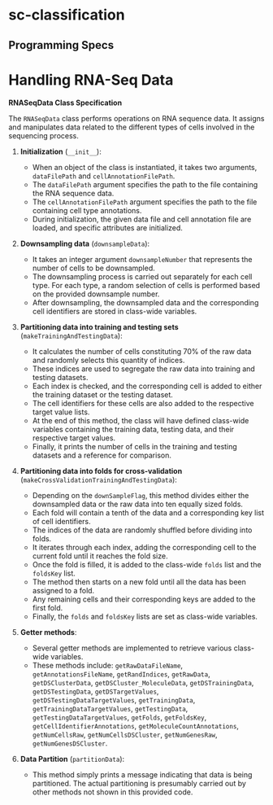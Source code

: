 # sc-classification

## Programming Specs 

# Handling RNA-Seq Data 

**RNASeqData Class Specification**

The `RNASeqData` class performs operations on RNA sequence data. It assigns and manipulates data related to the different types of cells involved in the sequencing process.

1. **Initialization** (`__init__`):
   - When an object of the class is instantiated, it takes two arguments, `dataFilePath` and `cellAnnotationFilePath`.
   - The `dataFilePath` argument specifies the path to the file containing the RNA sequence data.
   - The `cellAnnotationFilePath` argument specifies the path to the file containing cell type annotations.
   - During initialization, the given data file and cell annotation file are loaded, and specific attributes are initialized.

2. **Downsampling data** (`downsampleData`):
   - It takes an integer argument `downsampleNumber` that represents the number of cells to be downsampled.
   - The downsampling process is carried out separately for each cell type. For each type, a random selection of cells is performed based on the provided downsample number.
   - After downsampling, the downsampled data and the corresponding cell identifiers are stored in class-wide variables.

3. **Partitioning data into training and testing sets** (`makeTrainingAndTestingData`):
   - It calculates the number of cells constituting 70% of the raw data and randomly selects this quantity of indices.
   - These indices are used to segregate the raw data into training and testing datasets.
   - Each index is checked, and the corresponding cell is added to either the training dataset or the testing dataset.
   - The cell identifiers for these cells are also added to the respective target value lists.
   - At the end of this method, the class will have defined class-wide variables containing the training data, testing data, and their respective target values. 
   - Finally, it prints the number of cells in the training and testing datasets and a reference for comparison.

4. **Partitioning data into folds for cross-validation** (`makeCrossValidationTrainingAndTestingData`):
   - Depending on the `downSampleFlag`, this method divides either the downsampled data or the raw data into ten equally sized folds.
   - Each fold will contain a tenth of the data and a corresponding key list of cell identifiers.
   - The indices of the data are randomly shuffled before dividing into folds.
   - It iterates through each index, adding the corresponding cell to the current fold until it reaches the fold size.
   - Once the fold is filled, it is added to the class-wide `folds` list and the `foldsKey` list.
   - The method then starts on a new fold until all the data has been assigned to a fold.
   - Any remaining cells and their corresponding keys are added to the first fold.
   - Finally, the `folds` and `foldsKey` lists are set as class-wide variables.

5. **Getter methods**:
   - Several getter methods are implemented to retrieve various class-wide variables.
   - These methods include: `getRawDataFileName`, `getAnnotationsFileName`, `getRandIndices`, `getRawData`, `getDSClusterData`, `getDSCluster_MoleculeData`, `getDSTrainingData`, `getDSTestingData`, `getDSTargetValues`, `getDSTestingDataTargetValues`, `getTrainingData`, `getTrainingDataTargetValues`, `getTestingData`, `getTestingDataTargetValues`, `getFolds`, `getFoldsKey`, `getCellIdentifierAnnotations`, `getMoleculeCountAnnotations`, `getNumCellsRaw`, `getNumCellsDSCluster`, `getNumGenesRaw`, `getNumGenesDSCluster`.

6. **Data Partition** (`partitionData`):
   - This method simply prints a message indicating that data is being partitioned. The actual partitioning is presumably carried out by other methods not shown in this provided code.

